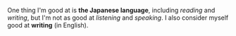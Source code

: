 One thing I'm good at is **the Japanese language**, including _reading_ and _writing_, but I'm not as good at _listening_ and _speaking_. I also consider myself good at **writing** (in English).
